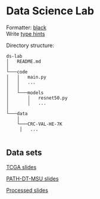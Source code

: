 # Data Science Lab

Formatter: [black](https://marketplace.visualstudio.com/items?itemName=ms-python.black-formatter)  
Write [type hints](https://docs.python.org/3/library/typing.html)

Directory structure:

```
ds-lab
│   README.md
│
└───code
│   │   main.py
│   │   ...
│   │
│   └───models
│       │   resnet50.py
│       │   ...
│
└───data
    │
    └───CRC-VAL-HE-7K
     │   ...


```

## Data sets

[TCGA slides](https://portal.gdc.cancer.gov/repository?filters=%7B%22op%22%3A%22and%22%2C%22content%22%3A%5B%7B%22content%22%3A%7B%22field%22%3A%22cases.case_id%22%2C%22value%22%3A%5B%22set_id%3ADqDl5YMBcZtnZdVfR3_w%22%5D%7D%2C%22op%22%3A%22IN%22%7D%2C%7B%22op%22%3A%22in%22%2C%22content%22%3A%7B%22field%22%3A%22files.data_type%22%2C%22value%22%3A%5B%22Slide%20Image%22%5D%7D%7D%5D%7D)

[PATH-DT-MSU slides](https://imaging.cs.msu.ru/en/research/histology/path-dt-msu)

[Processed slides](https://polybox.ethz.ch/index.php/s/Q4joLEkT8HepwWl)
